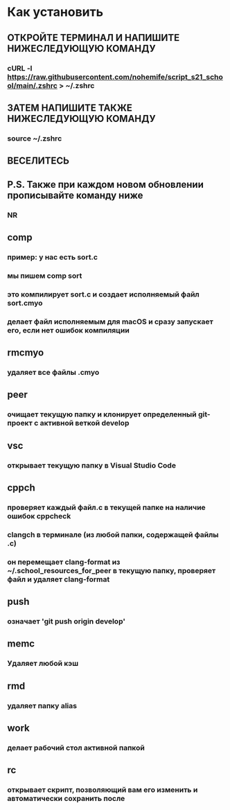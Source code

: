 # Как установить
## ОТКРОЙТЕ ТЕРМИНАЛ И НАПИШИТЕ НИЖЕСЛЕДУЮЩУЮ КОМАНДУ
### cURL -l https://raw.githubusercontent.com/nohemife/script_s21_school/main/.zshrc > ~/.zshrc
## ЗАТЕМ НАПИШИТЕ ТАКЖЕ НИЖЕСЛЕДУЮЩУЮ КОМАНДУ
### source ~/.zshrc
## ВЕСЕЛИТЕСЬ
## P.S. Также при каждом новом обновлении прописывайте команду ниже
### NR

## comp
### пример: у нас есть sort.c
### мы пишем comp sort
### это компилирует sort.c и создает исполняемый файл sort.cmyo
### делает файл исполняемым для macOS и сразу запускает его, если нет ошибок компиляции

## rmcmyo
### удаляет все файлы .cmyo

## peer
### очищает текущую папку и клонирует определенный git-проект с активной веткой develop

## vsc
### открывает текущую папку в Visual Studio Code

## cppch
### проверяет каждый файл.c в текущей папке на наличие ошибок cppcheck

### clangch в терминале (из любой папки, содержащей файлы .c)
### он перемещает clang-format из ~/.school_resources_for_peer в текущую папку, проверяет файл и удаляет clang-format

## push
### означает 'git push origin develop'
## memc
### Удаляет любой кэш

## rmd
### удаляет папку alias

## work
### делает рабочий стол активной папкой

## rc
### открывает скрипт, позволяющий вам его изменить и автоматически сохранить после